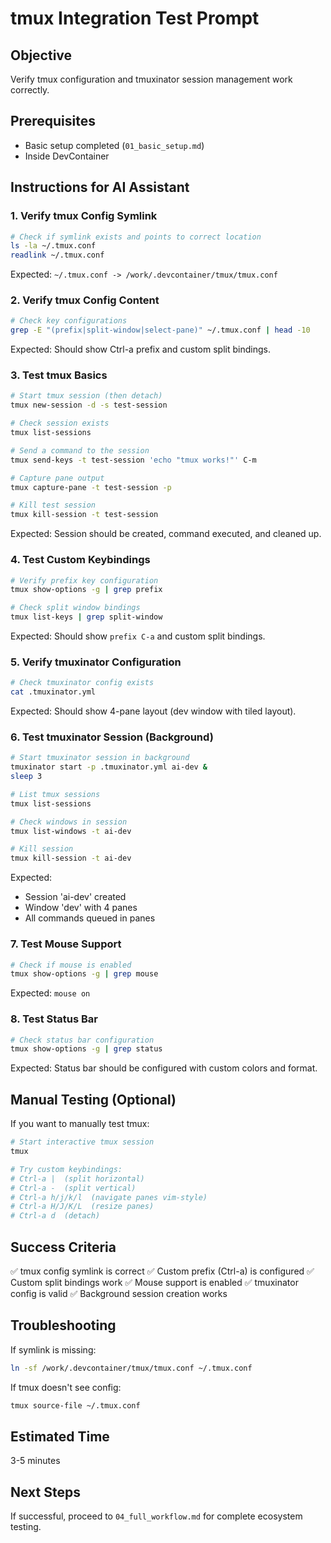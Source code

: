 # tmux Integration Test Prompt

## Objective
Verify tmux configuration and tmuxinator session management work correctly.

## Prerequisites
- Basic setup completed (`01_basic_setup.md`)
- Inside DevContainer

## Instructions for AI Assistant

### 1. Verify tmux Config Symlink
```bash
# Check if symlink exists and points to correct location
ls -la ~/.tmux.conf
readlink ~/.tmux.conf
```

Expected: `~/.tmux.conf -> /work/.devcontainer/tmux/tmux.conf`

### 2. Verify tmux Config Content
```bash
# Check key configurations
grep -E "(prefix|split-window|select-pane)" ~/.tmux.conf | head -10
```

Expected: Should show Ctrl-a prefix and custom split bindings.

### 3. Test tmux Basics
```bash
# Start tmux session (then detach)
tmux new-session -d -s test-session

# Check session exists
tmux list-sessions

# Send a command to the session
tmux send-keys -t test-session 'echo "tmux works!"' C-m

# Capture pane output
tmux capture-pane -t test-session -p

# Kill test session
tmux kill-session -t test-session
```

Expected: Session should be created, command executed, and cleaned up.

### 4. Test Custom Keybindings
```bash
# Verify prefix key configuration
tmux show-options -g | grep prefix

# Check split window bindings
tmux list-keys | grep split-window
```

Expected: Should show `prefix C-a` and custom split bindings.

### 5. Verify tmuxinator Configuration
```bash
# Check tmuxinator config exists
cat .tmuxinator.yml
```

Expected: Should show 4-pane layout (dev window with tiled layout).

### 6. Test tmuxinator Session (Background)
```bash
# Start tmuxinator session in background
tmuxinator start -p .tmuxinator.yml ai-dev &
sleep 3

# List tmux sessions
tmux list-sessions

# Check windows in session
tmux list-windows -t ai-dev

# Kill session
tmux kill-session -t ai-dev
```

Expected:
- Session 'ai-dev' created
- Window 'dev' with 4 panes
- All commands queued in panes

### 7. Test Mouse Support
```bash
# Check if mouse is enabled
tmux show-options -g | grep mouse
```

Expected: `mouse on`

### 8. Test Status Bar
```bash
# Check status bar configuration
tmux show-options -g | grep status
```

Expected: Status bar should be configured with custom colors and format.

## Manual Testing (Optional)

If you want to manually test tmux:

```bash
# Start interactive tmux session
tmux

# Try custom keybindings:
# Ctrl-a |  (split horizontal)
# Ctrl-a -  (split vertical)
# Ctrl-a h/j/k/l  (navigate panes vim-style)
# Ctrl-a H/J/K/L  (resize panes)
# Ctrl-a d  (detach)
```

## Success Criteria

✅ tmux config symlink is correct
✅ Custom prefix (Ctrl-a) is configured
✅ Custom split bindings work
✅ Mouse support is enabled
✅ tmuxinator config is valid
✅ Background session creation works

## Troubleshooting

If symlink is missing:
```bash
ln -sf /work/.devcontainer/tmux/tmux.conf ~/.tmux.conf
```

If tmux doesn't see config:
```bash
tmux source-file ~/.tmux.conf
```

## Estimated Time
3-5 minutes

## Next Steps
If successful, proceed to `04_full_workflow.md` for complete ecosystem testing.

